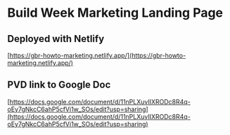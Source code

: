 # Build Week Marketing Landing Page
## Deployed with Netlify
[https://gbr-howto-marketing.netlify.app/](https://gbr-howto-marketing.netlify.app/)

## PVD link to Google Doc
[https://docs.google.com/document/d/11nPLXuvIIXRODc8R4q-oEy7gNkcC6ahP5cfVi1w_SOs/edit?usp=sharing](https://docs.google.com/document/d/11nPLXuvIIXRODc8R4q-oEy7gNkcC6ahP5cfVi1w_SOs/edit?usp=sharing)
